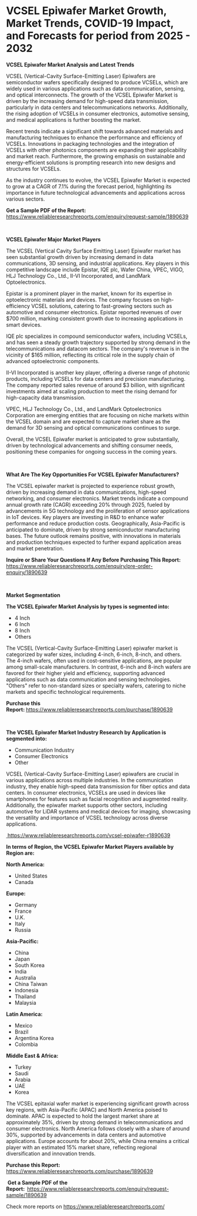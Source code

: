 <p><h1>VCSEL Epiwafer Market Growth, Market Trends, COVID-19 Impact, and Forecasts for period from 2025 - 2032</h1></p><p><strong>VCSEL Epiwafer Market Analysis and Latest Trends</strong></p>
<p><p>VCSEL (Vertical-Cavity Surface-Emitting Laser) Epiwafers are semiconductor wafers specifically designed to produce VCSELs, which are widely used in various applications such as data communication, sensing, and optical interconnects. The growth of the VCSEL Epiwafer Market is driven by the increasing demand for high-speed data transmission, particularly in data centers and telecommunications networks. Additionally, the rising adoption of VCSELs in consumer electronics, automotive sensing, and medical applications is further boosting the market.</p><p>Recent trends indicate a significant shift towards advanced materials and manufacturing techniques to enhance the performance and efficiency of VCSELs. Innovations in packaging technologies and the integration of VCSELs with other photonics components are expanding their applicability and market reach. Furthermore, the growing emphasis on sustainable and energy-efficient solutions is prompting research into new designs and structures for VCSELs. </p><p>As the industry continues to evolve, the VCSEL Epiwafer Market is expected to grow at a CAGR of 7.1% during the forecast period, highlighting its importance in future technological advancements and applications across various sectors.</p></p>
<p><strong>Get a Sample PDF of the Report:&nbsp;</strong> <a href="https://www.reliableresearchreports.com/enquiry/request-sample/1890639?utm_campaign=2104&utm_medium=2&utm_source=Github&utm_content=ia&utm_term=13022025&utm_id=vcsel-epiwafer">https://www.reliableresearchreports.com/enquiry/request-sample/1890639</a></p>
<p>&nbsp;</p>
<p><strong>VCSEL Epiwafer Major Market Players</strong></p>
<p><p>The VCSEL (Vertical Cavity Surface Emitting Laser) Epiwafer market has seen substantial growth driven by increasing demand in data communications, 3D sensing, and industrial applications. Key players in this competitive landscape include Epistar, IQE plc, Wafer China, VPEC, VIGO, HLJ Technology Co., Ltd., II-VI Incorporated, and LandMark Optoelectronics.</p><p>Epistar is a prominent player in the market, known for its expertise in optoelectronic materials and devices. The company focuses on high-efficiency VCSEL solutions, catering to fast-growing sectors such as automotive and consumer electronics. Epistar reported revenues of over $700 million, marking consistent growth due to increasing applications in smart devices.</p><p>IQE plc specializes in compound semiconductor wafers, including VCSELs, and has seen a steady growth trajectory supported by strong demand in the telecommunications and datacom sectors. The company's revenue is in the vicinity of $165 million, reflecting its critical role in the supply chain of advanced optoelectronic components.</p><p>II-VI Incorporated is another key player, offering a diverse range of photonic products, including VCSELs for data centers and precision manufacturing. The company reported sales revenue of around $3 billion, with significant investments aimed at scaling production to meet the rising demand for high-capacity data transmission.</p><p>VPEC, HLJ Technology Co., Ltd., and LandMark Optoelectronics Corporation are emerging entities that are focusing on niche markets within the VCSEL domain and are expected to capture market share as the demand for 3D sensing and optical communications continues to surge.</p><p>Overall, the VCSEL Epiwafer market is anticipated to grow substantially, driven by technological advancements and shifting consumer needs, positioning these companies for ongoing success in the coming years.</p></p>
<p>&nbsp;</p>
<p><strong>What Are The Key Opportunities For VCSEL Epiwafer Manufacturers?</strong></p>
<p><p>The VCSEL epiwafer market is projected to experience robust growth, driven by increasing demand in data communications, high-speed networking, and consumer electronics. Market trends indicate a compound annual growth rate (CAGR) exceeding 20% through 2025, fueled by advancements in 5G technology and the proliferation of sensor applications in IoT devices. Key players are investing in R&D to enhance wafer performance and reduce production costs. Geographically, Asia-Pacific is anticipated to dominate, driven by strong semiconductor manufacturing bases. The future outlook remains positive, with innovations in materials and production techniques expected to further expand application areas and market penetration.</p></p>
<p><strong>Inquire or Share Your Questions If Any Before Purchasing This Report:</strong> <a href="https://www.reliableresearchreports.com/enquiry/pre-order-enquiry/1890639?utm_campaign=2104&utm_medium=2&utm_source=Github&utm_content=ia&utm_term=13022025&utm_id=vcsel-epiwafer">https://www.reliableresearchreports.com/enquiry/pre-order-enquiry/1890639</a></p>
<p>&nbsp;</p>
<p><strong>Market Segmentation</strong></p>
<p><strong>The VCSEL Epiwafer Market Analysis by types is segmented into:</strong></p>
<p><ul><li>4 Inch</li><li>6 Inch</li><li>8 Inch</li><li>Others</li></ul></p>
<p><p>The VCSEL (Vertical-Cavity Surface-Emitting Laser) epiwafer market is categorized by wafer sizes, including 4-inch, 6-inch, 8-inch, and others. The 4-inch wafers, often used in cost-sensitive applications, are popular among small-scale manufacturers. In contrast, 6-inch and 8-inch wafers are favored for their higher yield and efficiency, supporting advanced applications such as data communication and sensing technologies. "Others" refer to non-standard sizes or specialty wafers, catering to niche markets and specific technological requirements.</p></p>
<p><strong>Purchase this Report:&nbsp;</strong><a href="https://www.reliableresearchreports.com/purchase/1890639?utm_campaign=2104&utm_medium=2&utm_source=Github&utm_content=ia&utm_term=13022025&utm_id=vcsel-epiwafer">https://www.reliableresearchreports.com/purchase/1890639</a></p>
<p>&nbsp;</p>
<p><strong>The VCSEL Epiwafer Market Industry Research by Application is segmented into:</strong></p>
<p><ul><li>Communication Industry</li><li>Consumer Electronics</li><li>Other</li></ul></p>
<p><p>VCSEL (Vertical-Cavity Surface-Emitting Laser) epiwafers are crucial in various applications across multiple industries. In the communication industry, they enable high-speed data transmission for fiber optics and data centers. In consumer electronics, VCSELs are used in devices like smartphones for features such as facial recognition and augmented reality. Additionally, the epiwafer market supports other sectors, including automotive for LiDAR systems and medical devices for imaging, showcasing the versatility and importance of VCSEL technology across diverse applications.</p></p>
<p><a href="https://www.reliableresearchreports.com/vcsel-epiwafer-r1890639?utm_campaign=2104&utm_medium=2&utm_source=Github&utm_content=ia&utm_term=13022025&utm_id=vcsel-epiwafer">&nbsp;https://www.reliableresearchreports.com/vcsel-epiwafer-r1890639</a></p>
<p><strong>In terms of Region, the VCSEL Epiwafer Market Players available by Region are:</strong></p>
<p>
    <p> <strong> North America: </strong>
        <ul>
            <li>United States</li>
            <li>Canada</li>
        </ul>
        </p> 
    <p> <strong> Europe: </strong>
        <ul>
            <li>Germany</li>
            <li>France</li>
            <li>U.K.</li>
            <li>Italy</li>
            <li>Russia</li>
        </ul>
        </p> 
    <p> <strong> Asia-Pacific: </strong>
        <ul>
            <li>China</li>
            <li>Japan</li>
            <li>South Korea</li>
            <li>India</li>
            <li>Australia</li>
            <li>China Taiwan</li>
            <li>Indonesia</li>
            <li>Thailand</li>
            <li>Malaysia</li>
        </ul>
        </p> 
    <p> <strong> Latin America: </strong>
        <ul>
            <li>Mexico</li>
            <li>Brazil</li>
            <li>Argentina Korea</li>
            <li>Colombia</li>
        </ul>
        </p> 
    <p> <strong> Middle East & Africa: </strong>
        <ul>
            <li>Turkey</li>
            <li>Saudi</li>
            <li>Arabia</li>
            <li>UAE</li>
            <li>Korea</li>
        </ul>
    </p>
    </p>
<p><p>The VCSEL epitaxial wafer market is experiencing significant growth across key regions, with Asia-Pacific (APAC) and North America poised to dominate. APAC is expected to hold the largest market share at approximately 35%, driven by strong demand in telecommunications and consumer electronics. North America follows closely with a share of around 30%, supported by advancements in data centers and automotive applications. Europe accounts for about 20%, while China remains a critical player with an estimated 15% market share, reflecting regional diversification and innovation trends.</p></p>
<p><strong>Purchase this Report: </strong><a href="https://www.reliableresearchreports.com/purchase/1890639?utm_campaign=2104&utm_medium=2&utm_source=Github&utm_content=ia&utm_term=13022025&utm_id=vcsel-epiwafer">https://www.reliableresearchreports.com/purchase/1890639</a></p>
<p>&nbsp;<strong>Get a Sample PDF of the Report:&nbsp;&nbsp;</strong><a href="https://www.reliableresearchreports.com/enquiry/request-sample/1890639?utm_campaign=2104&utm_medium=2&utm_source=Github&utm_content=ia&utm_term=13022025&utm_id=vcsel-epiwafer">https://www.reliableresearchreports.com/enquiry/request-sample/1890639</a></p>
<p><strong></strong></p>
<p>Check more reports on <a href="https://www.reliableresearchreports.com/?utm_campaign=2104&utm_medium=2&utm_source=Github&utm_content=ia&utm_term=13022025&utm_id=vcsel-epiwafer">https://www.reliableresearchreports.com/</a></p>